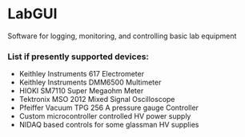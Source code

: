 # LabGUI

Software for logging, monitoring, and controlling basic lab equipment

### List if presently supported devices:

-   Keithley Instruments 617 Electrometer
-   Keithley Instruments DMM6500 Multimeter
-   HIOKI SM7110 Super Megaohm Meter
-   Tektronix MSO 2012 Mixed Signal Oscilloscope
-   Pfeiffer Vacuum TPG 256 A pressure gauge Controller
-   Custom microcontroller controlled HV power supply
-   NIDAQ based controls for some glassman HV supplies
